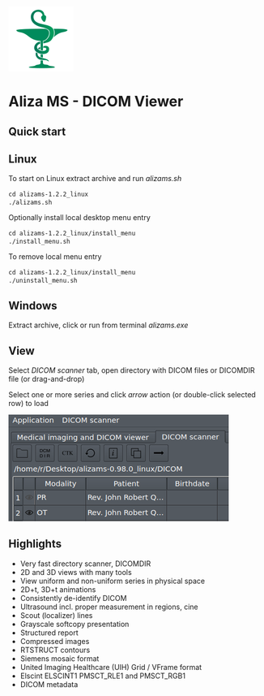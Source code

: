 ![Aliza MS](package/archive/usr/share/icons/hicolor/128x128/apps/alizams.png)

Aliza MS - DICOM Viewer
=======================

Quick start
-----------

Linux
-----

To start on Linux extract archive and run _alizams.sh_

```
cd alizams-1.2.2_linux
./alizams.sh
```

Optionally install local desktop menu entry

```
cd alizams-1.2.2_linux/install_menu
./install_menu.sh
```

To remove local menu entry

```
cd alizams-1.2.2_linux/install_menu
./uninstall_menu.sh
```

Windows
-------

Extract archive, click or run from terminal _alizams.exe_

View
----

Select _DICOM scanner_ tab, open directory with DICOM files or DICOMDIR file (or drag-and-drop)

Select one or more series and click _arrow_ action (or double-click selected row) to load


![Open](package/art/start0.png)


Highlights
----------

 * Very fast directory scanner, DICOMDIR
 * 2D and 3D views with many tools
 * View uniform and non-uniform series in physical space
 * 2D+t, 3D+t animations
 * Consistently de-identify DICOM
 * Ultrasound incl. proper measurement in regions, cine
 * Scout (localizer) lines
 * Grayscale softcopy presentation
 * Structured report
 * Compressed images
 * RTSTRUCT contours
 * Siemens mosaic format
 * United Imaging Healthcare (UIH) Grid / VFrame format
 * Elscint ELSCINT1 PMSCT_RLE1 and PMSCT_RGB1
 * DICOM metadata
